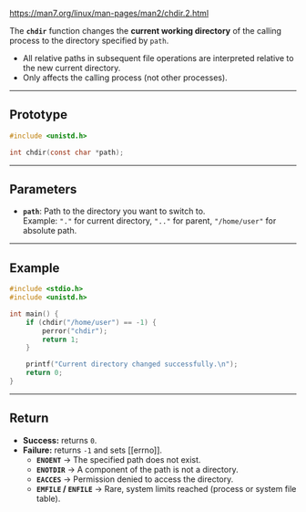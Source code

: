 https://man7.org/linux/man-pages/man2/chdir.2.html

The **`chdir`** function changes the **current working directory** of the calling process to the directory specified by `path`.
- All relative paths in subsequent file operations are interpreted relative to the new current directory.
- Only affects the calling process (not other processes).

___
## Prototype

```c
#include <unistd.h>

int chdir(const char *path);
```

___
## Parameters

- **`path`**: Path to the directory you want to switch to.  
    Example: `"."` for current directory, `".."` for parent, `"/home/user"` for absolute path.

____
## Example

```c
#include <stdio.h>
#include <unistd.h>

int main() {
    if (chdir("/home/user") == -1) {
        perror("chdir");
        return 1;
    }

    printf("Current directory changed successfully.\n");
    return 0;
}
```

____
## Return

- **Success:** returns `0`.
- **Failure:** returns `-1` and sets [[errno]].
	-  **`ENOENT`** → The specified path does not exist.
	- **`ENOTDIR`** → A component of the path is not a directory.
	- **`EACCES`** → Permission denied to access the directory.
	- **`EMFILE` / `ENFILE`** → Rare, system limits reached (process or system file table).